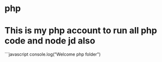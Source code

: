# php
<h1>This is my php account to run all php code and node jd also</h1>
```javascript
console.log("Welcome php folder")
